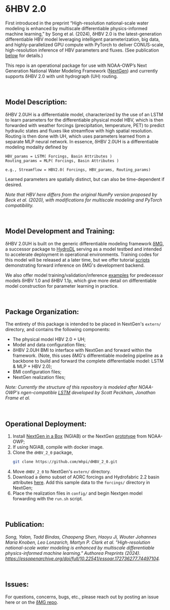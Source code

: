 # δHBV 2.0


First introduced in the preprint “High-resolution national-scale water modeling is enhanced by multiscale differentiable physics-informed machine learning,” by Song et al. (2024), δHBV 2.0 is the latest-generation differentiable HBV model leveraging intelligent parameterization, big data, and highly-parallelized GPU compute with PyTorch to deliver CONUS-scale, high-resolution inference of HBV parameters and fluxes. (See publication [below](#publication) for details.)

This repo is an operational package for use with NOAA-OWP’s Next Generation National Water Modeling Framework ([NextGen](https://github.com/NOAA-OWP/ngen)) and currently supports δHBV 2.0 with unit hydrograph (UH) routing.

<br>

## Model Description:

δHBV 2.0UH is a differentiable model, characterized by the use of an LSTM to learn parameters for the differentiable physical model HBV, which is then forwarded with weather forcings (precipitation, temperature, PET) to predict hydraulic states and fluxes like streamflow with high spatial resolution. Routing is then done with UH, which uses parameters learned from a separate MLP neural network. In essence, δHBV 2.0UH is a differentiable modeling modality defined by

    HBV_params = LSTM( Forcings, Basin Attributes )
    Routing_params = MLP( Forcings, Basin Attributes )

    e.g., Streamflow = HBV2.0( Forcings, HBV_params, Routing_params)

Learned parameters are spatially distinct, but can also be time-dependent if desired.

*Note that HBV here differs from the original NumPy version proposed by Beck et al. (2020), with modifications for multiscale modeling and PyTorch compatibility.*

<br>

## Model Development and Training:

δHBV 2.0UH is built on the generic differentiable modeling framework [δMG](https://github.com/mhpi/generic_deltaModel), a successor package to [HydroDL](https://github.com/mhpi/hydroDL) serving as a model testbed and intended to accelerate deployment in operational environments. Training codes for this model will be released at a later time, but we offer tutorial [scripts](https://github.com/mhpi/generic_deltaModel/blob/master/example/hydrology/example_dhbv_2_0.ipynb) demonstrating forward inference on δMG's development backend.

We also offer model training/validation/inference [examples](https://github.com/mhpi/generic_deltaModel/tree/master/example/hydrology) for predecessor models δHBV 1.0 and δHBV 1.1p, which give more detail on differentiable model construction for parameter learning in practice.

<br>

## Package Organization:
The entirety of this package is intended to be placed in NextGen's `extern/` directory, and contains the following components:
- The physical model HBV 2.0 + UH;
- Model and data configuration files;
- δHBV 2.0UH BMI to interface with NextGen and forward within the framework. (Note, this uses δMG's differentiable modeling pipeline as a backbone to build and forward the complete differentiable model: LSTM & MLP + HBV 2.0);
- BMI configuration files;
- NextGen realization files;

*Note: Currently the structure of this repository is modeled after NOAA-OWP's ngen-compatible [LSTM](https://github.com/NOAA-OWP/lstm) developed by Scott Peckham, Jonathan Frame et al.*

<br>

## Operational Deployment:
1. Install [NextGen in a Box](https://github.com/CIROH-UA/NGIAB-CloudInfra) (NGIAB) or the NextGen [prototype](https://github.com/NOAA-OWP/ngen) from NOAA-OWP;
3. If using NGIAB, compile with docker image.
4. Clone the `dHBV_2_0` package,
   ```bash
   git clone https://github.com/mhpi/dHBV_2_0.git
   ```
5. Move `dHBV_2_0` to NextGen's `extern/` directory.
6. Download a demo subset of AORC forcings and Hydrofabric 2.2 basin attributes [here](https://mhpi-spatial.s3.us-east-2.amazonaws.com/mhpi-release/aorc_hydrofabric/ngen_demo.zip). Add this sample data to the `forcings/` directory in NextGen;
7. Place the realization files in `config/` and begin Nextgen model forwarding with the `run.sh` script.

<br>

## Publication:

*Song, Yalan, Tadd Bindas, Chaopeng Shen, Haoyu Ji, Wouter Johannes Maria Knoben, Leo Lonzarich, Martyn P. Clark et al. "High-resolution national-scale water modeling is enhanced by multiscale differentiable physics-informed machine learning." Authorea Preprints (2024). https://essopenarchive.org/doi/full/10.22541/essoar.172736277.74497104.*

<br>

## Issues:
For questions, concerns, bugs, etc., please reach out by posting an issue here or on the [δMG repo](https://github.com/mhpi/generic_deltaModel/issues).
